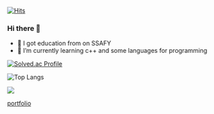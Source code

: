 [![Hits](https://hits.seeyoufarm.com/api/count/incr/badge.svg?url=https%3A%2F%2Fgithub.com%2Fnastorond&count_bg=%2379C83D&title_bg=%23555555&icon=&icon_color=%23E7E7E7&title=hits&edge_flat=false)](https://hits.seeyoufarm.com)
### Hi there 👋

- 🔭 I got education from on SSAFY
- 🌱 I’m currently learning c++ and some languages for programming

[![Solved.ac Profile](http://mazassumnida.wtf/api/v2/generate_badge?boj=pyu1202)](https://solved.ac/pyu1202/)

![Top Langs](https://github-readme-stats.vercel.app/api/top-langs/?username=nastorond&layout=compact&theme=dark)

![](./profile-3d-contrib/profile-night-view.svg)

[portfolio](https://chagokchagokhw.notion.site/8ac5ce9ab8684f7c8d3e3582cd8ba565?pvs=74](https://chagokchagokhw.notion.site/71c1a68cb3c54caa8a6d89ac55ebd23e?pvs=4))
